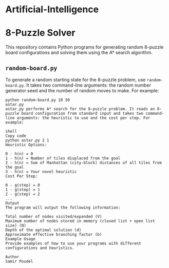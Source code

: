 # Artificial-Intelligence

# 8-Puzzle Solver

This repository contains Python programs for generating random 8-puzzle board configurations and solving them using the A* search algorithm.

## `random-board.py`

To generate a random starting state for the 8-puzzle problem, use `random-board.py`. It takes two command-line arguments: the random number generator seed and the number of random moves to make. For example:

```shell
python random-board.py 10 50
astar.py
astar.py performs A* search for the 8-puzzle problem. It reads an 8-puzzle board configuration from standard input and takes two command-line arguments: the heuristic to use and the cost per step. For example:

shell
Copy code
python astar.py 2 1
Heuristic Options:

0 - h(n) = 0
1 - h(n) = Number of tiles displaced from the goal
2 - h(n) = Sum of Manhattan (city-block) distances of all tiles from the goal
3 - h(n) = Your novel heuristic
Cost Per Step:

0 - g(step) = 0
1 - g(step) = 1
2 - g(step) = 2
...
Output
The program will output the following information:

Total number of nodes visited/expanded (V)
Maximum number of nodes stored in memory (closed list + open list size) (N)
Depth of the optimal solution (d)
Approximate effective branching factor (b)
Example Usage
Provide examples of how to use your programs with different configurations and heuristics.

Author
Samir Poudel

